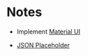 # Notes

- Implement [Material UI](https://material-ui.com/)

- [JSON Placeholder](https://jsonplaceholder.typicode.com/)